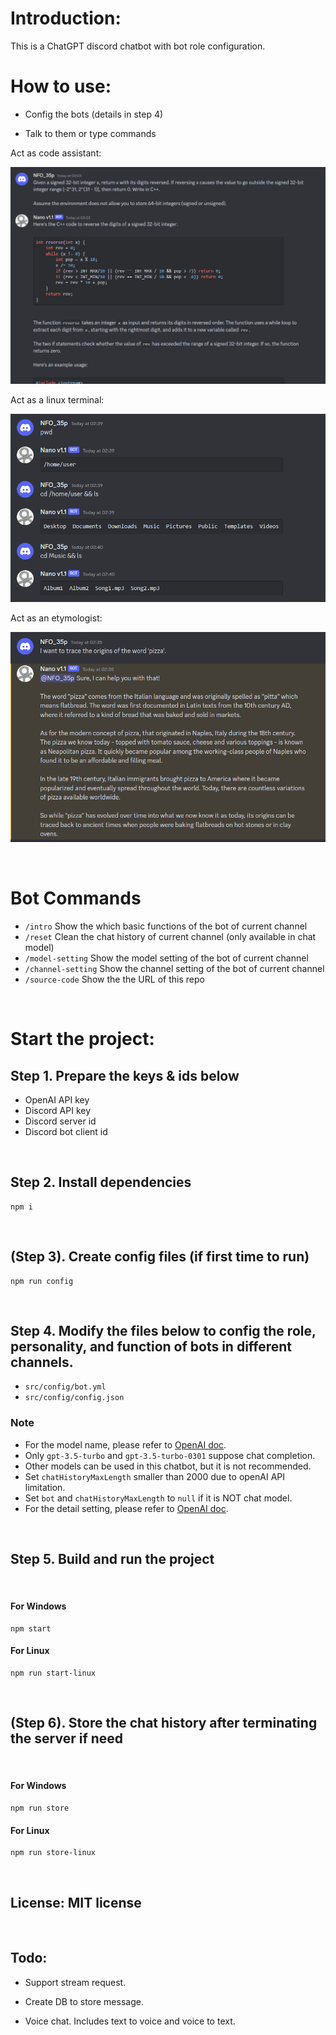 # Introduction:

This is a ChatGPT discord chatbot with bot role configuration.

# How to use:

- Config the bots (details in step 4)

- Talk to them or type commands

Act as code assistant:

![Image 3](images/image3.png)

Act as a linux terminal:

![Image 2](images/image2.png)

Act as an etymologist:

![Image 1](images/image1.png)

<br />

# Bot Commands
- `/intro` Show the which basic functions of the bot of current channel
- `/reset` Clean the chat history of current channel (only available in chat model)
- `/model-setting` Show the model setting of the bot of current channel
- `/channel-setting` Show the channel setting of the bot of current channel
- `/source-code` Show the the URL of this repo

<br />

# Start the project:

## Step 1. Prepare the keys & ids below
- OpenAI API key
- Discord API key
- Discord server id
- Discord bot client id

<br />

## Step 2. Install dependencies

```
npm i
```

<br />

## (Step 3). Create config files (if first time to run)

```
npm run config
```

<br />

## Step 4. Modify the files below to config the role, personality, and function of bots in different channels.
- `src/config/bot.yml`
- `src/config/config.json`

### Note
- For the model name, please refer to [OpenAI doc](https://platform.openai.com/docs/models/overview).
- Only `gpt-3.5-turbo` and `gpt-3.5-turbo-0301` suppose chat completion.
- Other models can be used in this chatbot, but it is not recommended.
- Set `chatHistoryMaxLength` smaller than 2000 due to openAI API limitation.
- Set `bot` and `chatHistoryMaxLength` to `null` if it is NOT chat model.
- For the detail setting, please refer to [OpenAI doc](https://platform.openai.com/docs/api-reference/parameter-details).

<br />


## Step 5. Build and run the project

<br />

#### For Windows
```
npm start
```

#### For Linux
```
npm run start-linux
```

<br />

## (Step 6). Store the chat history after terminating the server if need

<br />

#### For Windows
```
npm run store
```

#### For Linux
```
npm run store-linux
```

<br />

## License: MIT license

<br />

## Todo:

- Support stream request.

- Create DB to store message.

- Voice chat. Includes text to voice and voice to text.


